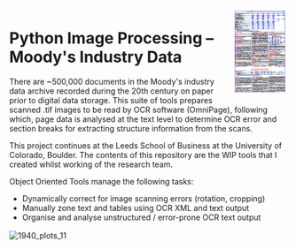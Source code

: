 <img src = "https://github.com/alextruesdale/moodys-image-processing/blob/master/repository_media/1940_plots_11.png" alt = "1940_plots_11" title = "1940_plots_11" align = "right" height = "160" />

# Python Image Processing – Moody's Industry Data
There are ~500,000 documents in the Moody's industry data archive recorded during the 20th century on paper prior to digital data storage. This suite of tools prepares scanned .tif images to be read by OCR software (OmniPage), following which, page data is analysed at the text level to determine OCR error and section breaks for extracting structure information from the scans.

This project continues at the Leeds School of Business at the University of Colorado, Boulder. The contents of this repository are the WIP tools that I created whilst working of the research team.

Object Oriented Tools manage the following tasks:
- Dynamically correct for image scanning errors (rotation, cropping)
- Manually zone text and tables using OCR XML and text output
- Organise and analyse unstructured / error-prone OCR text output

<img src = "https://github.com/alextruesdale/moodys-image-processing/blob/master/repository_media/Banks19380027-0070.png" alt = "1940_plots_11" title = "1940_plots_11" align = "center" width = "850" />
